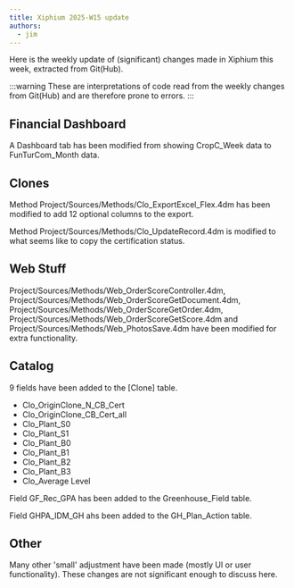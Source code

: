 ```yaml
---
title: Xiphium 2025-W15 update
authors:
  - jim
---
```


Here is the weekly update of (significant) changes made in Xiphium this week, extracted from Git(Hub).

:::warning
These are interpretations of code read from the weekly changes from Git(Hub) and are therefore prone to errors.
:::

<!--truncate-->

## Financial Dashboard
A Dashboard tab has been modified from showing CropC_Week data to FunTurCom_Month data.

## Clones
Method Project/Sources/Methods/Clo_ExportExcel_Flex.4dm has been modified to add 12 optional columns to the export.

Method Project/Sources/Methods/Clo_UpdateRecord.4dm is modified to what seems like to copy the certification status.

## Web Stuff

Project/Sources/Methods/Web_OrderScoreController.4dm, Project/Sources/Methods/Web_OrderScoreGetDocument.4dm, Project/Sources/Methods/Web_OrderScoreGetOrder.4dm, Project/Sources/Methods/Web_OrderScoreGetScore.4dm and Project/Sources/Methods/Web_PhotosSave.4dm  have been modified for extra functionality.


## Catalog
9 fields have been added to the [Clone] table.
- Clo_OriginClone_N_CB_Cert
- Clo_OriginClone_CB_Cert_all
- Clo_Plant_S0
- Clo_Plant_S1
- Clo_Plant_B0
- Clo_Plant_B1
- Clo_Plant_B2
- Clo_Plant_B3
- Clo_Average Level

Field GF_Rec_GPA has been added to the Greenhouse_Field table.

Field GHPA_IDM_GH ahs been added to the GH_Plan_Action table.

## Other
Many other 'small' adjustment have been made (mostly UI or user functionality). These changes are not significant enough to discuss here.